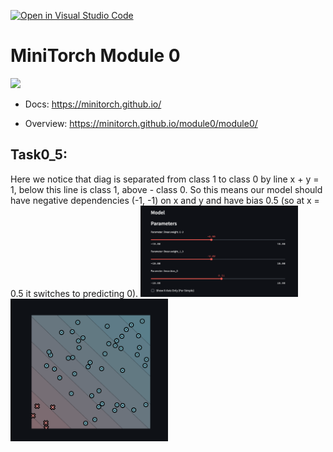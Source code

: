 [![Open in Visual Studio Code](https://classroom.github.com/assets/open-in-vscode-2e0aaae1b6195c2367325f4f02e2d04e9abb55f0b24a779b69b11b9e10269abc.svg)](https://classroom.github.com/online_ide?assignment_repo_id=16902766&assignment_repo_type=AssignmentRepo)
# MiniTorch Module 0

<img src="https://minitorch.github.io/minitorch.svg" width="50%">

* Docs: https://minitorch.github.io/

* Overview: https://minitorch.github.io/module0/module0/

## Task0_5: 
Here we notice that diag is separated from class 1 to class 0 by line x + y = 1, below this line is class 1, above - class 0. So this means our model should have negative dependencies (-1, -1) on x and y and have bias 0.5 (so at x = 0.5 it switches to predicting 0).
<img src="task0_5_params.png" width="50%">
<img src="task0_5_points.png" width="50%">